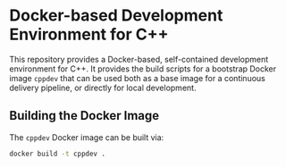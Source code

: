 # Docker-based Development Environment for C++
This repository provides a Docker-based, self-contained development environment for C++.
It provides the build scripts for a bootstrap Docker image `cppdev` that can be used both as a base image for a continuous delivery pipeline, or directly for local development.

## Building the Docker Image
The `cppdev` Docker image can be built via:
```bash
docker build -t cppdev .
```
